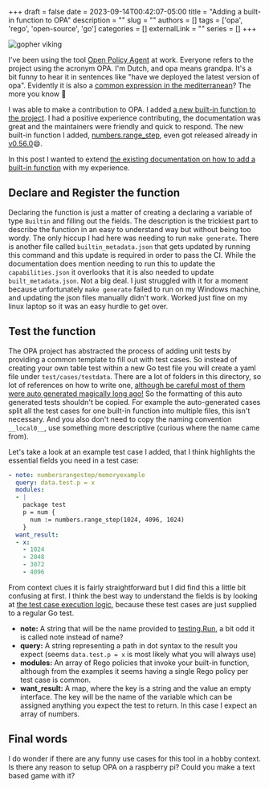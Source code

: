 +++
draft = false
date = 2023-09-14T00:42:07-05:00
title = "Adding a built-in function to OPA"
description = ""
slug = ""
authors = []
tags = ['opa', 'rego', 'open-source', 'go']
categories = []
externalLink = ""
series = []
+++

![gopher viking](/adding-opa-function/viking-gopher.png "Viking")

I've been using the tool [Open Policy Agent](https://github.com/open-policy-agent/opa) at work. Everyone refers to the project using the acronym OPA. I'm Dutch, and opa means grandpa. It's a bit funny to hear it in sentences like "have we deployed the latest version of opa". Evidently it is also a [common expression in the mediterranean](https://en.wikipedia.org/wiki/Opa_(expression))? The more you know 🌈

I was able to make a contribution to OPA. I added [a new built-in function to the project](https://github.com/open-policy-agent/opa/pull/6187). I had a positive experience  contributing, the documentation was great and the maintainers were friendly and quick to respond. The new built-in function I added, [numbers.range_step](https://www.openpolicyagent.org/docs/latest/policy-reference/#builtin-numbers-numbersrange_step), even got released already in [v0.56.0](https://github.com/open-policy-agent/opa/releases/tag/v0.56.0):smile:.

In this post I wanted to extend [the existing documentation on how to add a built-in function](https://www.openpolicyagent.org/docs/latest/contrib-adding-builtin-functions/) with my experience.

## Declare and Register the function

Declaring the function is just a matter of creating a declaring a variable of type `Builtin` and filling out the fields. The description is the trickiest part to describe the function in an easy to understand way but without being too wordy. The only hiccup I had here was needing to run `make generate`. There is another file called `builtin_metadata.json` that gets updated by running this command and this update is required in order to pass the CI. While the documentation does mention needing to run this to update the `capabilities.json` it overlooks that it is also needed to update `built_metadata.json`. Not a big deal. I just struggled with it for a moment because unfortunately `make generate` failed to run on my Windows machine, and updating the json files manually didn't work. Worked just fine on my linux laptop so it was an easy hurdle to get over.

## Test the function

The OPA project has abstracted the process of adding unit tests by providing a common template to fill out with test cases. So instead of creating your own table test within a new Go test file you will create a yaml file under `test/cases/testdata`. There are a lot of folders in this directory, so lot of references on how to write one, [although be careful most of them were auto generated magically long ago!](https://github.com/open-policy-agent/opa/pull/6187#discussion_r1308536821) So the formatting of this auto generated tests shouldn't be copied. For example the auto-generated cases split all the test cases for one built-in function into multiple files, this isn't necessary. And you also don't need to copy the naming convention `__local0__`, use something more descriptive (curious where the name came from).

Let's take a look at an example test case I added, that I think highlights the essential fields you need in a test case:

```yaml
- note: numbersrangestep/memoryexample
  query: data.test.p = x
  modules:
  - |
    package test
    p = num {
      num := numbers.range_step(1024, 4096, 1024)
    }
  want_result:
  - x:
    - 1024
    - 2048
    - 3072
    - 4096
```

From context clues it is fairly straightforward but I did find this a little bit confusing at first. I think the best way to understand the fields is by looking at [the test case execution logic](https://github.com/open-policy-agent/opa/blob/main/topdown/exported_test.go#L50-L126), because these test cases are just supplied to a regular Go test.

* **note:** A string that will be the name provided to [testing.Run](https://pkg.go.dev/testing#T.Run), a bit odd it is called note instead of name?
* **query:** A string representing a path in dot syntax to the result you expect (seems `data.test.p = x` is most likely what you will always use)
* **modules:** An array of Rego policies that invoke your built-in function, although from the examples it seems having a single Rego policy per test case is common.
* **want_result:** A map, where the key is a string and the value an empty interface. The key will be the name of the variable which can be assigned anything you expect the test to return. In this case I expect an array of numbers.

## Final words

I do wonder if there are any funny use cases for this tool in a hobby context. Is there any reason to setup OPA on a raspberry pi? Could you make a text based game with it?
